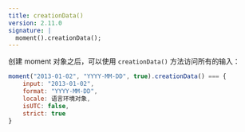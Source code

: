 ```yaml
---
title: creationData()
version: 2.11.0
signature: |
  moment().creationData();
---
```


创建 moment 对象之后，可以使用 `creationData()` 方法访问所有的输入：

<!-- skip-example -->

```javascript
moment("2013-01-02", "YYYY-MM-DD", true).creationData() === {
    input: "2013-01-02",
    format: "YYYY-MM-DD",
    locale: 语言环境对象,
    isUTC: false,
    strict: true
}
```
